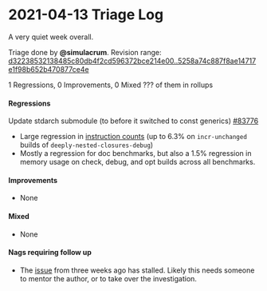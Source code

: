 # 2021-04-13 Triage Log

A very quiet week overall.

Triage done by **@simulacrum**.
Revision range: [d32238532138485c80db4f2cd596372bce214e00..5258a74c887f8ae14717e1f98b652b470877ce4e](https://perf.rust-lang.org/?start=d32238532138485c80db4f2cd596372bce214e00&end=5258a74c887f8ae14717e1f98b652b470877ce4e&absolute=false&stat=instructions%3Au)

1 Regressions, 0 Improvements, 0 Mixed
??? of them in rollups

#### Regressions

Update stdarch submodule (to before it switched to const generics) [#83776](https://github.com/rust-lang/rust/issues/83776)
- Large regression in [instruction counts](https://perf.rust-lang.org/compare.html?start=1284da34da56a17ae368e4673920ec4120562cbd&end=d0695c9081b16077d0aed368bccaf437d77ff497&stat=instructions:u) (up to 6.3% on `incr-unchanged` builds of `deeply-nested-closures-debug`)
- Mostly a regression for doc benchmarks, but also a 1.5% regression in memory
  usage on check, debug, and opt builds across all benchmarks.

#### Improvements

- None

#### Mixed

- None

#### Nags requiring follow up

- The [issue](https://github.com/rust-lang/rust/pull/82964#issuecomment-800663588) from three weeks ago has stalled.
  Likely this needs someone to mentor the author, or to take over the
  investigation.
